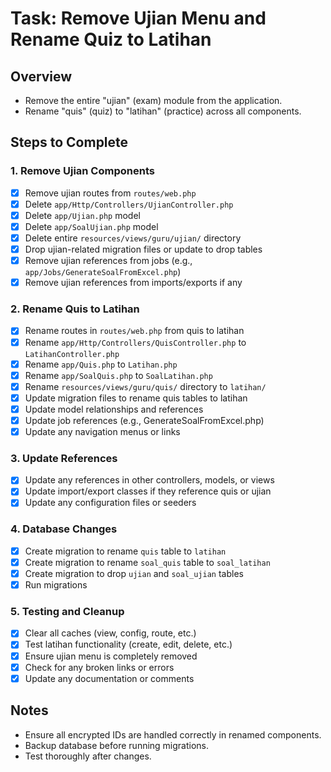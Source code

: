 # Task: Remove Ujian Menu and Rename Quiz to Latihan

## Overview

- Remove the entire "ujian" (exam) module from the application.
- Rename "quis" (quiz) to "latihan" (practice) across all components.

## Steps to Complete

### 1. Remove Ujian Components

- [x] Remove ujian routes from `routes/web.php`
- [x] Delete `app/Http/Controllers/UjianController.php`
- [x] Delete `app/Ujian.php` model
- [x] Delete `app/SoalUjian.php` model
- [x] Delete entire `resources/views/guru/ujian/` directory
- [x] Drop ujian-related migration files or update to drop tables
- [x] Remove ujian references from jobs (e.g., `app/Jobs/GenerateSoalFromExcel.php`)
- [x] Remove ujian references from imports/exports if any

### 2. Rename Quis to Latihan

- [x] Rename routes in `routes/web.php` from quis to latihan
- [x] Rename `app/Http/Controllers/QuisController.php` to `LatihanController.php`
- [x] Rename `app/Quis.php` to `Latihan.php`
- [x] Rename `app/SoalQuis.php` to `SoalLatihan.php`
- [x] Rename `resources/views/guru/quis/` directory to `latihan/`
- [x] Update migration files to rename quis tables to latihan
- [x] Update model relationships and references
- [x] Update job references (e.g., GenerateSoalFromExcel.php)
- [x] Update any navigation menus or links

### 3. Update References

- [x] Update any references in other controllers, models, or views
- [x] Update import/export classes if they reference quis or ujian
- [x] Update any configuration files or seeders

### 4. Database Changes

- [x] Create migration to rename `quis` table to `latihan`
- [x] Create migration to rename `soal_quis` table to `soal_latihan`
- [x] Create migration to drop `ujian` and `soal_ujian` tables
- [x] Run migrations

### 5. Testing and Cleanup

- [x] Clear all caches (view, config, route, etc.)
- [x] Test latihan functionality (create, edit, delete, etc.)
- [x] Ensure ujian menu is completely removed
- [x] Check for any broken links or errors
- [x] Update any documentation or comments

## Notes

- Ensure all encrypted IDs are handled correctly in renamed components.
- Backup database before running migrations.
- Test thoroughly after changes.
